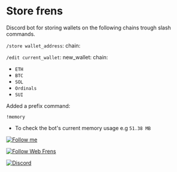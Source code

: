 # Store frens

Discord bot for storing wallets on the following chains trough slash commands.

`/store wallet_address`: chain:

`/edit current_wallet`: new_wallet: chain:

- `ETH`
- `BTC`
- `SOL`
- `Ordinals`
- `SUI`

Added a prefix command:

`!memory`

- To check the bot's current memory usage e.g `51.38 MB`


[![Follow me](https://img.shields.io/badge/Follow%20me-ffffff?logo=x&logoColor=000000)](https://x.com/FunkyxBeatz)

[![Follow Web Frens](https://img.shields.io/badge/Follow%20Web%20Frens-ffffff?logo=x&logoColor=000000)](https://x.com/WebFrens_)


[![Discord](https://img.shields.io/discord/1330332570847547433?label=Join%20the%20Community&logo=discord&logoColor=5865F2&color=5865F2)](https://discord.gg/gVEEv8Yswu)

